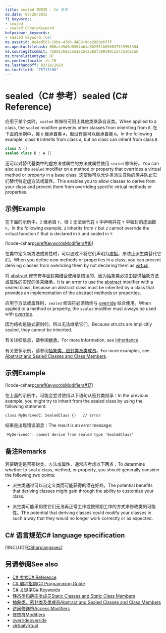 ```yaml
---
title: sealed 修饰符 - C# 参考
ms.date: 07/20/2015
f1_keywords:
- sealed
- sealed_CSharpKeyword
helpviewer_keywords:
- sealed keyword [C#]
ms.assetid: 8e4ed5d3-10be-47db-9488-0da2008e6f3f
ms.openlocfilehash: 686afd5d9d0394bb1a802551b65083732599f384
ms.sourcegitcommit: 7588136e355e10cbc2582f389c90c127363c02a5
ms.translationtype: HT
ms.contentlocale: zh-CN
ms.lasthandoff: 03/14/2020
ms.locfileid: "75713100"
---
```

# <a name="sealed-c-reference"></a><span data-ttu-id="d6e48-102">sealed（C# 参考）</span><span class="sxs-lookup"><span data-stu-id="d6e48-102">sealed (C# Reference)</span></span>

<span data-ttu-id="d6e48-103">应用于某个类时，`sealed` 修饰符可阻止其他类继承自该类。</span><span class="sxs-lookup"><span data-stu-id="d6e48-103">When applied to a class, the `sealed` modifier prevents other classes from inheriting from it.</span></span> <span data-ttu-id="d6e48-104">在下面的示例中，类 `B` 继承自类 `A`，但没有类可以继承自类 `B`。</span><span class="sxs-lookup"><span data-stu-id="d6e48-104">In the following example, class `B` inherits from class `A`, but no class can inherit from class `B`.</span></span>

```csharp
class A {}
sealed class B : A {}
```

<span data-ttu-id="d6e48-105">还可以对替代基类中的虚方法或属性的方法或属性使用 `sealed` 修饰符。</span><span class="sxs-lookup"><span data-stu-id="d6e48-105">You can also use the `sealed` modifier on a method or property that overrides a virtual method or property in a base class.</span></span> <span data-ttu-id="d6e48-106">这使你可以允许类派生自你的类并防止它们替代特定虚方法或属性。</span><span class="sxs-lookup"><span data-stu-id="d6e48-106">This enables you to allow classes to derive from your class and prevent them from overriding specific virtual methods or properties.</span></span>

## <a name="example"></a><span data-ttu-id="d6e48-107">示例</span><span class="sxs-lookup"><span data-stu-id="d6e48-107">Example</span></span>

<span data-ttu-id="d6e48-108">在下面的示例中，`Z` 继承自 `Y`，但 `Z` 无法替代在 `X` 中声明并在 `Y` 中密封的虚函数 `F`。</span><span class="sxs-lookup"><span data-stu-id="d6e48-108">In the following example, `Z` inherits from `Y` but `Z` cannot override the virtual function `F` that is declared in `X` and sealed in `Y`.</span></span>

[!code-csharp[csrefKeywordsModifiers#16](~/samples/snippets/csharp/VS_Snippets_VBCSharp/csrefKeywordsModifiers/CS/csrefKeywordsModifiers.cs#16)]

<span data-ttu-id="d6e48-109">在类中定义新方法或属性时，可以通过不将它们声明为[虚拟](virtual.md)，来防止派生类替代它们。</span><span class="sxs-lookup"><span data-stu-id="d6e48-109">When you define new methods or properties in a class, you can prevent deriving classes from overriding them by not declaring them as [virtual](virtual.md).</span></span>

<span data-ttu-id="d6e48-110">将 [abstract](abstract.md) 修饰符与密封类结合使用是错误的，因为抽象类必须由提供抽象方法或属性的实现的类来继承。</span><span class="sxs-lookup"><span data-stu-id="d6e48-110">It is an error to use the [abstract](abstract.md) modifier with a sealed class, because an abstract class must be inherited by a class that provides an implementation of the abstract methods or properties.</span></span>

<span data-ttu-id="d6e48-111">应用于方法或属性时，`sealed` 修饰符必须始终与 [override](override.md) 结合使用。</span><span class="sxs-lookup"><span data-stu-id="d6e48-111">When applied to a method or property, the `sealed` modifier must always be used with [override](override.md).</span></span>

<span data-ttu-id="d6e48-112">因为结构是隐式密封的，所以无法继承它们。</span><span class="sxs-lookup"><span data-stu-id="d6e48-112">Because structs are implicitly sealed, they cannot be inherited.</span></span>

<span data-ttu-id="d6e48-113">有关详细信息，请参阅[继承](../../programming-guide/classes-and-structs/inheritance.md)。</span><span class="sxs-lookup"><span data-stu-id="d6e48-113">For more information, see [Inheritance](../../programming-guide/classes-and-structs/inheritance.md).</span></span>

<span data-ttu-id="d6e48-114">有关更多示例，请参阅[抽象类、密封类及类成员](../../programming-guide/classes-and-structs/abstract-and-sealed-classes-and-class-members.md)。</span><span class="sxs-lookup"><span data-stu-id="d6e48-114">For more examples, see [Abstract and Sealed Classes and Class Members](../../programming-guide/classes-and-structs/abstract-and-sealed-classes-and-class-members.md).</span></span>

## <a name="example"></a><span data-ttu-id="d6e48-115">示例</span><span class="sxs-lookup"><span data-stu-id="d6e48-115">Example</span></span>

[!code-csharp[csrefKeywordsModifiers#17](~/samples/snippets/csharp/VS_Snippets_VBCSharp/csrefKeywordsModifiers/CS/csrefKeywordsModifiers.cs#17)]

<span data-ttu-id="d6e48-116">在上面的示例中，可能会尝试使用以下语句从密封类继承：</span><span class="sxs-lookup"><span data-stu-id="d6e48-116">In the previous example, you might try to inherit from the sealed class by using the following statement:</span></span>

`class MyDerivedC: SealedClass {}   // Error`

<span data-ttu-id="d6e48-117">结果是出现错误消息：</span><span class="sxs-lookup"><span data-stu-id="d6e48-117">The result is an error message:</span></span>

`'MyDerivedC': cannot derive from sealed type 'SealedClass'`

## <a name="remarks"></a><span data-ttu-id="d6e48-118">备注</span><span class="sxs-lookup"><span data-stu-id="d6e48-118">Remarks</span></span>

<span data-ttu-id="d6e48-119">若要确定是否密封类、方法或属性，通常应考虑以下两点：</span><span class="sxs-lookup"><span data-stu-id="d6e48-119">To determine whether to seal a class, method, or property, you should generally consider the following two points:</span></span>

- <span data-ttu-id="d6e48-120">派生类通过可以自定义类而可能获得的潜在好处。</span><span class="sxs-lookup"><span data-stu-id="d6e48-120">The potential benefits that deriving classes might gain through the ability to customize your class.</span></span>

- <span data-ttu-id="d6e48-121">派生类可能采用使它们无法再正常工作或按预期工作的方式来修改类的可能性。</span><span class="sxs-lookup"><span data-stu-id="d6e48-121">The potential that deriving classes could modify your classes in such a way that they would no longer work correctly or as expected.</span></span>

## <a name="c-language-specification"></a><span data-ttu-id="d6e48-122">C# 语言规范</span><span class="sxs-lookup"><span data-stu-id="d6e48-122">C# language specification</span></span>

[!INCLUDE[CSharplangspec](~/includes/csharplangspec-md.md)]

## <a name="see-also"></a><span data-ttu-id="d6e48-123">另请参阅</span><span class="sxs-lookup"><span data-stu-id="d6e48-123">See also</span></span>

- [<span data-ttu-id="d6e48-124">C# 参考</span><span class="sxs-lookup"><span data-stu-id="d6e48-124">C# Reference</span></span>](../index.md)
- [<span data-ttu-id="d6e48-125">C# 编程指南</span><span class="sxs-lookup"><span data-stu-id="d6e48-125">C# Programming Guide</span></span>](../../programming-guide/index.md)
- [<span data-ttu-id="d6e48-126">C# 关键字</span><span class="sxs-lookup"><span data-stu-id="d6e48-126">C# Keywords</span></span>](index.md)
- [<span data-ttu-id="d6e48-127">静态类和静态类成员</span><span class="sxs-lookup"><span data-stu-id="d6e48-127">Static Classes and Static Class Members</span></span>](../../programming-guide/classes-and-structs/static-classes-and-static-class-members.md)
- [<span data-ttu-id="d6e48-128">抽象类、密封类及类成员</span><span class="sxs-lookup"><span data-stu-id="d6e48-128">Abstract and Sealed Classes and Class Members</span></span>](../../programming-guide/classes-and-structs/abstract-and-sealed-classes-and-class-members.md)
- [<span data-ttu-id="d6e48-129">访问修饰符</span><span class="sxs-lookup"><span data-stu-id="d6e48-129">Access Modifiers</span></span>](../../programming-guide/classes-and-structs/access-modifiers.md)
- [<span data-ttu-id="d6e48-130">修饰符</span><span class="sxs-lookup"><span data-stu-id="d6e48-130">Modifiers</span></span>](index.md)
- [<span data-ttu-id="d6e48-131">override</span><span class="sxs-lookup"><span data-stu-id="d6e48-131">override</span></span>](override.md)
- [<span data-ttu-id="d6e48-132">virtual</span><span class="sxs-lookup"><span data-stu-id="d6e48-132">virtual</span></span>](virtual.md)
